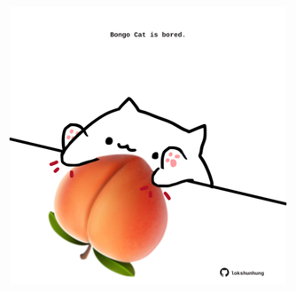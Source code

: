 <!-- built at 26/11/2022, 14:00:53 UTC -->
<p align="center">
  <img width="500" height="500" src="./ReadmeImage.svg">
</p>

